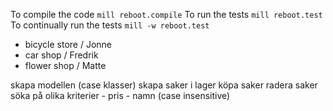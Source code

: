 To compile the code `mill reboot.compile`
To run the tests `mill reboot.test`
To continually run the tests `mill -w reboot.test`

- bicycle store / Jonne
- car shop / Fredrik
- flower shop / Matte

skapa modellen (case klasser)
skapa saker i lager
köpa saker
radera saker
söka på olika kriterier
    - pris
    - namn (case insensitive)